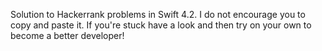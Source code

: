 
Solution to Hackerrank problems in Swift 4.2. I do not encourage you to copy and paste it. If you're stuck have a look and then try on your own to become a better developer!
